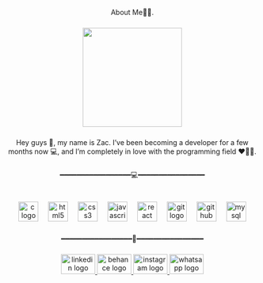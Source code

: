 <p align="center">About Me👨‍💻.</p>

###

<div align="center">
  <img height="200" src="https://i.pinimg.com/originals/3a/41/c8/3a41c897a6d4091d9855c2e03d60a622.gif"  />
</div>

###

<p align="center">Hey guys 👋, my name is Zac. I’ve been becoming a developer for a few months now 💻, and I’m completely in love with the programming field ❤️👨‍💻.</p>

###

<p align="center">━━━━━━━━━━━━━━━━━💻━━━━━━━━━━━━━━━━</p>

###

<br clear="both">

<div align="center">
  <img src="https://cdn.jsdelivr.net/gh/devicons/devicon/icons/c/c-line.svg" height="40" alt="c logo"  />
  <img width="12" />
  <img src="https://cdn.jsdelivr.net/gh/devicons/devicon/icons/html5/html5-plain.svg" height="40" alt="html5 logo"  />
  <img width="12" />
  <img src="https://cdn.jsdelivr.net/gh/devicons/devicon/icons/css3/css3-plain.svg" height="40" alt="css3 logo"  />
  <img width="12" />
  <img src="https://cdn.jsdelivr.net/gh/devicons/devicon/icons/javascript/javascript-plain.svg" height="40" alt="javascript logo"  />
  <img width="12" />
  <img src="https://cdn.jsdelivr.net/gh/devicons/devicon/icons/react/react-original-wordmark.svg" height="40" alt="react logo"  />
  <img width="12" />
  <img src="https://cdn.jsdelivr.net/gh/devicons/devicon/icons/git/git-original.svg" height="40" alt="git logo"  />
  <img width="12" />
  <img src="https://cdn.jsdelivr.net/gh/devicons/devicon/icons/github/github-original.svg" height="40" alt="github logo"  />
  <img width="12" />
  <img src="https://cdn.jsdelivr.net/gh/devicons/devicon/icons/mysql/mysql-original.svg" height="40" alt="mysql logo"  />
</div>

###

<p align="center">━━━━━━━━━━━━━━━━━👋━━━━━━━━━━━━━━━━</p>

###

<div align="center">
  <a href="www.linkedin.com/in/isaacmonteiro" target="_blank">
    <img src="https://raw.githubusercontent.com/maurodesouza/profile-readme-generator/master/src/assets/icons/social/linkedin/default.svg" width="69" height="40" alt="linkedin logo"  />
  </a>
  <a href="https://behance.com/zacdevv" target="_blank">
    <img src="https://raw.githubusercontent.com/maurodesouza/profile-readme-generator/master/src/assets/icons/social/behance/default.svg" width="69" height="40" alt="behance logo"  />
  </a>
  <a href="https://instagram.com/zac.devv" target="_blank">
    <img src="https://raw.githubusercontent.com/maurodesouza/profile-readme-generator/master/src/assets/icons/social/instagram/default.svg" width="69" height="40" alt="instagram logo"  />
  </a>
  <a href="https://wa.me/5561991985017" target="_blank">
    <img src="https://raw.githubusercontent.com/maurodesouza/profile-readme-generator/master/src/assets/icons/social/whatsapp/default.svg" width="69" height="40" alt="whatsapp logo"  />
  </a>
</div>

###
